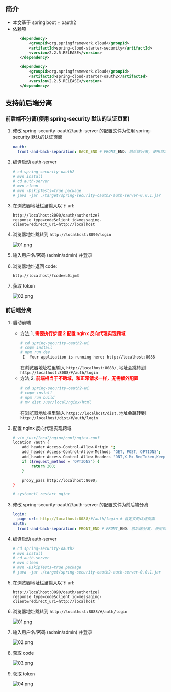 ## 简介

- 本文基于 spring boot + oauth2
- 依赖项
   ```xml
      <dependency>
          <groupId>org.springframework.cloud</groupId>
          <artifactId>spring-cloud-starter-security</artifactId>
          <version>2.2.5.RELEASE</version>
      </dependency>

      <dependency>
          <groupId>org.springframework.cloud</groupId>
          <artifactId>spring-cloud-starter-oauth2</artifactId>
          <version>2.2.5.RELEASE</version>
      </dependency>
   ```

## 支持前后端分离

### 前后端不分离(使用 spring-security 默认的认证页面)

1. 修改 spring-security-oauth2\auth-server 的配置文件为使用 spring-security 默认的认证页面
   ```yml
   oauth:
     front-and-back-separation: BACK_END # FRONT_END: 前后端分离, 使用自定义的认证页面; BACK_END: 使用 spring-security 默认的认证页面
   ```

2. 编译启动 auth-server
   ```bash
   # cd spring-security-oauth2
   # mvn install
   # cd auth-server
   # mvn clean
   # mvn -DskipTests=true package
   # java -jar ./target/spring-security-oauth2-auth-server-0.0.1.jar
   ```

3. 在浏览器地址栏里输入以下 url:
   ```
   http://localhost:8090/oauth/authorize?response_type=code&client_id=messaging-client&redirect_uri=http://localhost
   ```

4. 浏览器地址跳转到 ```http://localhost:8090/login```
   
   ![01.png](./images/oauth2/back-end/01.png '01.png')

5. 输入用户名/密码 (admin/admin) 并登录

6. 浏览器地址返回 code:
   ```
   http://localhost/?code=L0ijm3
   ```

7. 获取 token
   
   ![02.png](./images/oauth2/back-end/02.png '02.png')

### 前后端分离

1. 启动前端
   - 方法 1, <font color="red" style="font-weight:bold">需要执行步骤 2 配置 nginx 反向代理实现跨域</font>
      ```bash
      # cd spring-security-oauth2-ui
      # cnpm install
      # npm run dev
       I  Your application is running here: http://localhost:8088
      ```
	  在浏览器地址栏里输入 ```http://localhost:8088/```, 地址会跳转到 ```http://localhost:8088/#/auth/login```
   - 方法 2, <font color="red" style="font-weight:bold">前端相当于不跨域，和正常请求一样，无需额外配置</font>
      ```bash
      # cd spring-security-oauth2-ui
      # cnpm install
      # npm run build
      # mv dist /usr/local/nginx/html
      ```
	  在浏览器地址栏里输入 ```https://localhost/dist```, 地址会跳转到 ```http://localhost/dist/#/auth/login```

2. 配置 nginx 反向代理实现跨域
   ```bash
   # vim /usr/local/nginx/conf/nginx.conf
   location /auth {
       add_header Access-Control-Allow-Origin *;
       add_header Access-Control-Allow-Methods 'GET, POST, OPTIONS';
       add_header Access-Control-Allow-Headers 'DNT,X-Mx-ReqToken,Keep-Alive,User-Agent,X-Requested-With,If-Modified-Since,Cache-Control,Content-Type,Authorization';
       if ($request_method = 'OPTIONS') {
           return 200;
       }
   
       proxy_pass http://localhost:8090;
   }
   
   # systemctl restart nginx
   ```

3. 修改 spring-security-oauth2\auth-server 的配置文件为前后端分离
   ```yml
   login:
     page-url: http://localhost:8088/#/auth/login # 自定义的认证页面
   oauth:
     front-and-back-separation: FRONT_END # FRONT_END: 前后端分离, 使用自定义的认证页面; BACK_END: 使用 spring-security 默认的认证页面
   ```

4. 编译启动 auth-server
   ```bash
   # cd spring-security-oauth2
   # mvn install
   # cd auth-server
   # mvn clean
   # mvn -DskipTests=true package
   # java -jar ./target/spring-security-oauth2-auth-server-0.0.1.jar
   ```

5. 在浏览器地址栏里输入以下 url:
   ```
   http://localhost:8090/oauth/authorize?response_type=code&client_id=messaging-client&redirect_uri=http://localhost
   ```

6. 浏览器地址跳转到 ```http://localhost:8088/#/auth/login```
   
   ![01.png](./images/oauth2/front-end/01.png '01.png')

7. 输入用户名/密码 (admin/admin) 并登录
   
   ![02.png](./images/oauth2/front-end/02.png '02.png')

8. 获取 code
   
   ![03.png](./images/oauth2/front-end/03.png '03.png')

9. 获取 token
   
   ![04.png](./images/oauth2/front-end/04.png '04.png')
